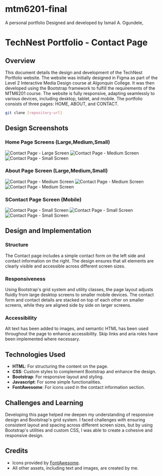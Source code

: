 # mtm6201-final

A personal portfolio Designed and developed by Ismail A. Ogundele,

# TechNest Portfolio - Contact Page

## Overview

This document details the design and development of the TechNest Portfolio website. The website was initially designed in Figma as part of the Level 2 Interactive Media Design course at Algonquin College. It was then developed using the Bootstrap framework to fulfill the requirements of the MTM6201 course. The website is fully responsive, adapting seamlessly to various devices, including desktop, tablet, and mobile. The portfolio consists of three pages: HOME, ABOUT, and CONTACT.

```bash
git clone [repository-url]
```

## Design Screenshots

### Home Page Screens (Large,Medium,Small)

![Contact Page - Large Screen](./screens/Homepage-Large%20size.png)
![Contact Page - Medium Screen](./screens/Homepage-M.png)
![Contact Page - Small Screen](./screens/Homepage-S.png)

### About Page Screen (Large,Medium,Small)

![Contact Page - Medium Screen](./screens/About-Large%20size.png)
![Contact Page - Medium Screen](./screens/About-M.png)
![Contact Page - Medium Screen](./screens/About-S.png)

### SContact Page Screen (Mobile)

![Contact Page - Small Screen](./screens/Contact-Large%20size.png)
![Contact Page - Small Screen](./screens/Contact-M.png)
![Contact Page - Small Screen](./screens/Contact-S.png)

## Design and Implementation

### Structure

The Contact page includes a simple contact form on the left side and contact information on the right. The design ensures that all elements are clearly visible and accessible across different screen sizes.

### Responsiveness

Using Bootstrap's grid system and utility classes, the page layout adjusts fluidly from large desktop screens to smaller mobile devices. The contact form and contact details are stacked on top of each other on smaller screens, while they are aligned side by side on larger screens.

### Accessibility

Alt text has been added to images, and semantic HTML has been used throughout the page to enhance accessibility. Skip links and aria roles have been implemented where necessary.

## Technologies Used

- **HTML**: For structuring the content on the page.
- **CSS**: Custom styles to complement Bootstrap and enhance the design.
- **Bootstrap**: For responsive layout and styling.
- **Javascript**: For some simple functionalities.
- **FontAwesome**: For icons used in the contact information section.

## Challenges and Learning

Developing this page helped me deepen my understanding of responsive design and Bootstrap's grid system. I faced challenges with ensuring consistent layout and spacing across different screen sizes, but by using Bootstrap's utilities and custom CSS, I was able to create a cohesive and responsive design.

## Credits

- Icons provided by [FontAwesome](https://fontawesome.com/).
- All other assets, including text and images, are created by me.
